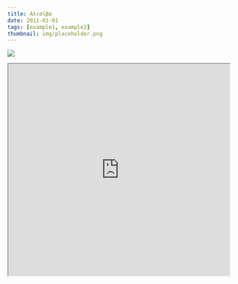 ```yaml
---
title: Αλισίβα
date: 2011-01-01
tags: [example1, example2]
thumbnail: img/placeholder.png
---
```

![](http://1.bp.blogspot.com/-M1MRQntgZyM/T_IJ6i9IAvI/AAAAAAAAAzg/QzmGiSPRozI/s320/%CF%83%CF%84%CE%B1%CC%81%CF%87%CF%84%CE%B72.jpg) 
<iframe height="480" src="https://docs.google.com/file/d/0B4T-U5-yEriSUU9NU1JjOHgtRVU/preview" width="500"></iframe>
